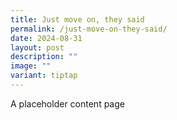 ```yaml
---
title: Just move on, they said
permalink: /just-move-on-they-said/
date: 2024-08-31
layout: post
description: ""
image: ""
variant: tiptap
---
```

<p>A placeholder content page</p>